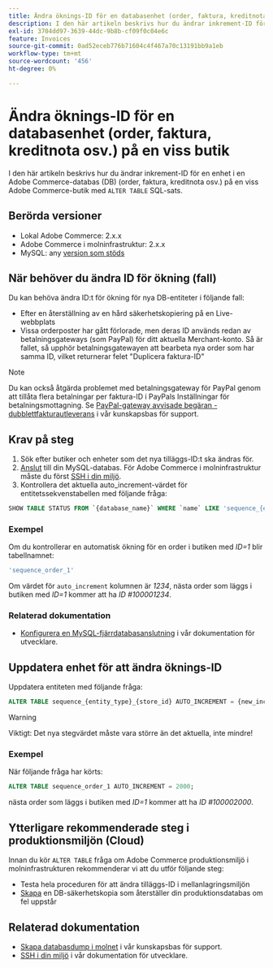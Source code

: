 ```yaml
---
title: Ändra öknings-ID för en databasenhet (order, faktura, kreditnota osv.) på en viss butik
description: I den här artikeln beskrivs hur du ändrar inkrement-ID för en enhet i en Adobe Commerce-databas (DB) (order, faktura, kreditnota osv.) på en viss Adobe Commerce-butik med SQL-satsen ALTER TABLE.
exl-id: 3704dd97-3639-44dc-9b8b-cf09f0c04e6c
feature: Invoices
source-git-commit: 0ad52eceb776b71604c4f467a70c13191bb9a1eb
workflow-type: tm+mt
source-wordcount: '456'
ht-degree: 0%

---
```


# Ändra öknings-ID för en databasenhet (order, faktura, kreditnota osv.) på en viss butik

I den här artikeln beskrivs hur du ändrar inkrement-ID för en enhet i en Adobe Commerce-databas (DB) (order, faktura, kreditnota osv.) på en viss Adobe Commerce-butik med `ALTER TABLE` SQL-sats.

## Berörda versioner

* Lokal Adobe Commerce: 2.x.x
* Adobe Commerce i molninfrastruktur: 2.x.x
* MySQL: any [version som stöds](https://devdocs.magento.com/guides/v2.2/install-gde/system-requirements-tech.html#database)

## När behöver du ändra ID för ökning (fall)

Du kan behöva ändra ID:t för ökning för nya DB-entiteter i följande fall:

* Efter en återställning av en hård säkerhetskopiering på en Live-webbplats
* Vissa orderposter har gått förlorade, men deras ID används redan av betalningsgateways (som PayPal) för ditt aktuella Merchant-konto. Så är fallet, så upphör betalningsgatewayen att bearbeta nya order som har samma ID, vilket returnerar felet &quot;Duplicera faktura-ID&quot;

>[!NOTE]
>
>Du kan också åtgärda problemet med betalningsgateway för PayPal genom att tillåta flera betalningar per faktura-ID i PayPals Inställningar för betalningsmottagning. Se [PayPal-gateway avvisade begäran - dubblettfakturautleverans](/help/troubleshooting/payments/paypal-gateway-rejected-request-duplicate-invoice-issue.md) i vår kunskapsbas för support.

## Krav på steg

1. Sök efter butiker och enheter som det nya tilläggs-ID:t ska ändras för.
1. [Anslut](https://devdocs.magento.com/guides/v2.2/install-gde/prereq/mysql_remote.html) till din MySQL-databas. För Adobe Commerce i molninfrastruktur måste du först [SSH i din miljö](https://experienceleague.adobe.com/docs/commerce-cloud-service/user-guide/develop/secure-connections.html).
1. Kontrollera det aktuella auto\_increment-värdet för entitetssekvenstabellen med följande fråga:

```sql
SHOW TABLE STATUS FROM `{database_name}` WHERE `name` LIKE 'sequence_{entity_type}_{store_id}';
```

### Exempel

Om du kontrollerar en automatisk ökning för en order i butiken med *ID=1* blir tabellnamnet:

```sql
'sequence_order_1'
```

Om värdet för `auto_increment` kolumnen är *1234*, nästa order som läggs i butiken med *ID=1* kommer att ha *ID \#100001234*.

### Relaterad dokumentation

* [Konfigurera en MySQL-fjärrdatabasanslutning](https://devdocs.magento.com/guides/v2.2/install-gde/prereq/mysql_remote.html) i vår dokumentation för utvecklare.

## Uppdatera enhet för att ändra öknings-ID

Uppdatera entiteten med följande fråga:

```sql
ALTER TABLE sequence_{entity_type}_{store_id} AUTO_INCREMENT = {new_increment_value};
```

>[!WARNING]
>
>Viktigt: Det nya stegvärdet måste vara större än det aktuella, inte mindre!

### Exempel

När följande fråga har körts:

```sql
ALTER TABLE sequence_order_1 AUTO_INCREMENT = 2000;
```

nästa order som läggs i butiken med *ID=1* kommer att ha *ID \#100002000*.

## Ytterligare rekommenderade steg i produktionsmiljön (Cloud)

Innan du kör `ALTER TABLE` fråga om Adobe Commerce produktionsmiljö i molninfrastrukturen rekommenderar vi att du utför följande steg:

* Testa hela proceduren för att ändra tilläggs-ID i mellanlagringsmiljön
* [Skapa](/help/how-to/general/create-database-dump-on-cloud.md) en DB-säkerhetskopia som återställer din produktionsdatabas om fel uppstår

## Relaterad dokumentation

* [Skapa databasdump i molnet](/help/how-to/general/create-database-dump-on-cloud.md) i vår kunskapsbas för support.
* [SSH i din miljö](https://experienceleague.adobe.com/docs/commerce-cloud-service/user-guide/develop/secure-connections.html) i vår dokumentation för utvecklare.
